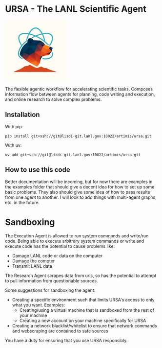 # URSA - The LANL Scientific Agent

<img src="./logos/logo.png" alt="URSA Logo" width="200" height="200">

The flexible agentic workflow for accelerating scientific tasks. 
Composes information flow between agents for planning, code writing and execution, and online research to solve complex problems.

## Installation
With pip:
```console
pip install git+ssh://git@lisdi-git.lanl.gov:10022/artimis/ursa.git
```

With uv:
```console
uv add git+ssh://git@lisdi-git.lanl.gov:10022/artimis/ursa.git
```

## How to use this code
Better documentation will be incoming, but for now there are examples in the examples folder that should give
a decent idea for how to set up some basic problems. They also should give some idea of how to pass results from
one agent to another. I will look to add things with multi-agent graphs, etc. in the future. 

# Sandboxing
The Execution Agent is allowed to run system commands and write/run code. Being able to execute arbitrary system commands or write
and execute code has the potential to cause problems like:
- Damage LANL code or data on the computer
- Damage the compter
- Transmit LANL data

The Research Agent scrapes data from urls, so has the potential to attempt to pull information from questionable sources.

Some suggestions for sandboxing the agent:
- Creating a specific environment such that limits URSA's access to only what you want. Examples:
    - Creating/using a virtual machine that is sandboxed from the rest of your machine
    - Creating a new account on your machine specifically for URSA 
- Creating a network blacklist/whitelist to ensure that network commands and webscraping are contained to safe sources

You have a duty for ensuring that you use URSA responsibly.

